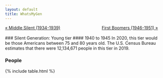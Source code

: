 ```yaml
---
layout: default
title: WhatsMyGen
---
```

<div style="overflow: hidden"><a href="/WhatsMyGen/generations/silent-middle.html" class="previous" style="float: left !important">&laquo; Middle Silent (1934-1939)</a><a href="/WhatsMyGen/generations/boomer-first.html" class="next" style="float: right !important">First Boomers (1946-1951) &raquo;</a></div>
<br>
### Silent Generation: Young tier
#### 1940 to 1945
In 2020, this tier would be those Americans between 75 and 80 years old. The U.S. Census Bureau estimates that there were 12,134,671 people in this tier in 2019. 

### People

{% include table.html %}

